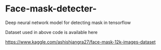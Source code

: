 # Face-mask-detecter-
Deep neural network model for detecting mask in tensorflow

Dataset used in above code is available here

https://www.kaggle.com/ashishjangra27/face-mask-12k-images-dataset
